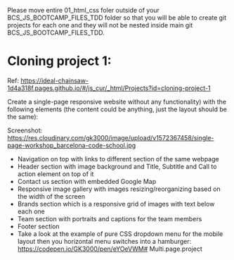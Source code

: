 Please move entire 01_html_css foler outside of your BCS_JS_BOOTCAMP_FILES_TDD folder so that you will be able to create git projects for each one and they will not be nested inside main git BCS_JS_BOOTCAMP_FILES_TDD.

# Cloning project 1:

Ref: https://ideal-chainsaw-1d4a318f.pages.github.io/#/js_cur/_html/Projects?id=cloning-project-1

Create a single-page responsive website without any functionality) with the following elements (the content could be anything, just the layout should be the same):

Screenshot: https://res.cloudinary.com/gk3000/image/upload/v1572367458/single-page-workshop_barcelona-code-school.jpg

* Navigation on top with links to different section of the same webpage
* Header section with image background and Title, Subtitle and Call to action element on top of it
* Contact us section with embedded Google Map
* Responsive image gallery with images resizing/reorganizing based on the width of the screen
* Brands section which is a responsive grid of images with text below each one
* Team section with portraits and captions for the team members
* Footer section
* Take a look at the example of pure CSS dropdown menu for the mobile layout then you horizontal menu switches into a hamburger: https://codepen.io/GK3000/pen/eYOeVWM# Multi.page.project
